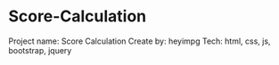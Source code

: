 # Score-Calculation

Project name: Score Calculation
Create by: heyimpg
Tech: html, css, js, bootstrap, jquery
